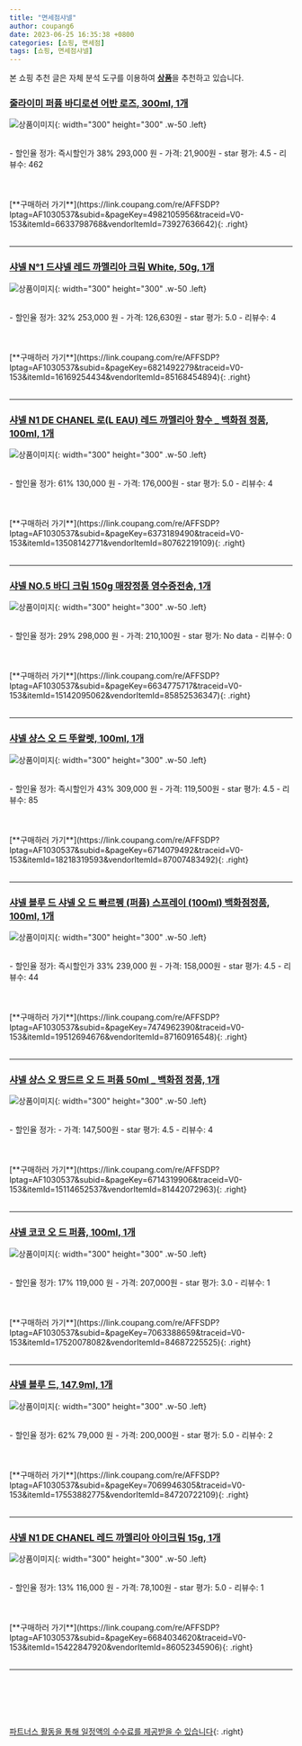 ```yaml
---
title: "면세점샤넬"
author: coupang6
date: 2023-06-25 16:35:38 +0800
categories: [쇼핑, 면세점]
tags: [쇼핑, 면세점샤넬]
---
```


본 쇼핑 추천 글은 자체 분석 도구를 이용하여 [**상품**](https://link.coupang.com/a/bao1ui)을 추천하고 있습니다.

### [줄라이미 퍼퓸 바디로션 어반 로즈, 300ml, 1개](https://link.coupang.com/re/AFFSDP?lptag=AF1030537&subid=&pageKey=4982105956&traceid=V0-153&itemId=6633798768&vendorItemId=73927636642)

![상품이미지](https://thumbnail8.coupangcdn.com/thumbnails/remote/230x230ex/image/rs_quotation_api/zhxwsiuc/430e4c9dd3f545899d07bc1f87c0503c.jpg){: width="300" height="300" .w-50 .left}


<br>
- 할인율 정가: 즉시할인가 38%  293,000   원
- 가격: 21,900원
- star 평가: 4.5
- 리뷰수: 462
<br>
<br>
<br>
<br>
[**구매하러 가기**](https://link.coupang.com/re/AFFSDP?lptag=AF1030537&subid=&pageKey=4982105956&traceid=V0-153&itemId=6633798768&vendorItemId=73927636642){: .right}
<br>
<br>

---

### [샤넬 N°1 드샤넬 레드 까멜리아 크림 White, 50g, 1개](https://link.coupang.com/re/AFFSDP?lptag=AF1030537&subid=&pageKey=6821492279&traceid=V0-153&itemId=16169254434&vendorItemId=85168454894)

![상품이미지](https://thumbnail9.coupangcdn.com/thumbnails/remote/230x230ex/image/vendor_inventory/44c3/38f0a517f9bd51b465068c74a6240b3f1bdc45aaadc1103a5332b453b705.jpg){: width="300" height="300" .w-50 .left}


<br>
- 할인율 정가: 32%  253,000   원
- 가격: 126,630원
- star 평가: 5.0
- 리뷰수: 4
<br>
<br>
<br>
<br>
[**구매하러 가기**](https://link.coupang.com/re/AFFSDP?lptag=AF1030537&subid=&pageKey=6821492279&traceid=V0-153&itemId=16169254434&vendorItemId=85168454894){: .right}
<br>
<br>

---

### [샤넬 N1 DE CHANEL 로(L EAU) 레드 까멜리아 향수 _ 백화점 정품, 100ml, 1개](https://link.coupang.com/re/AFFSDP?lptag=AF1030537&subid=&pageKey=6373189490&traceid=V0-153&itemId=13508142771&vendorItemId=80762219109)

![상품이미지](https://thumbnail10.coupangcdn.com/thumbnails/remote/230x230ex/image/vendor_inventory/f907/144c69ae52ce36dd4249fae78774b480418f6c1107d8f6c5856b1b5aeefb.jpg){: width="300" height="300" .w-50 .left}


<br>
- 할인율 정가: 61%  130,000   원
- 가격: 176,000원
- star 평가: 5.0
- 리뷰수: 4
<br>
<br>
<br>
<br>
[**구매하러 가기**](https://link.coupang.com/re/AFFSDP?lptag=AF1030537&subid=&pageKey=6373189490&traceid=V0-153&itemId=13508142771&vendorItemId=80762219109){: .right}
<br>
<br>

---

### [샤넬 NO.5 바디 크림 150g 매장정품 영수증전송, 1개](https://link.coupang.com/re/AFFSDP?lptag=AF1030537&subid=&pageKey=6634775717&traceid=V0-153&itemId=15142095062&vendorItemId=85852536347)

![상품이미지](https://thumbnail9.coupangcdn.com/thumbnails/remote/230x230ex/image/vendor_inventory/6259/1dd4d4cf64d06c5b5b0efe8c24b249115b911d106d84bf9c307f2ebfbaab.jpg){: width="300" height="300" .w-50 .left}


<br>
- 할인율 정가: 29%  298,000   원
- 가격: 210,100원
- star 평가: No data
- 리뷰수: 0
<br>
<br>
<br>
<br>
[**구매하러 가기**](https://link.coupang.com/re/AFFSDP?lptag=AF1030537&subid=&pageKey=6634775717&traceid=V0-153&itemId=15142095062&vendorItemId=85852536347){: .right}
<br>
<br>

---

### [샤넬 샹스 오 드 뚜왈렛, 100ml, 1개](https://link.coupang.com/re/AFFSDP?lptag=AF1030537&subid=&pageKey=6714079492&traceid=V0-153&itemId=18218319593&vendorItemId=87007483492)

![상품이미지](https://thumbnail7.coupangcdn.com/thumbnails/remote/230x230ex/image/vendor_inventory/db9e/6112742324a195df05f9e64a5ade5a9ff126f074bc07eccdfa5467232026.jpg){: width="300" height="300" .w-50 .left}


<br>
- 할인율 정가: 즉시할인가 43%  309,000   원
- 가격: 119,500원
- star 평가: 4.5
- 리뷰수: 85
<br>
<br>
<br>
<br>
[**구매하러 가기**](https://link.coupang.com/re/AFFSDP?lptag=AF1030537&subid=&pageKey=6714079492&traceid=V0-153&itemId=18218319593&vendorItemId=87007483492){: .right}
<br>
<br>

---

### [샤넬 블루 드 샤넬 오 드 빠르펭 (퍼퓸) 스프레이 (100ml) 백화점정품, 100ml, 1개](https://link.coupang.com/re/AFFSDP?lptag=AF1030537&subid=&pageKey=7474962390&traceid=V0-153&itemId=19512694676&vendorItemId=87160916548)

![상품이미지](https://thumbnail8.coupangcdn.com/thumbnails/remote/230x230ex/image/vendor_inventory/c2a7/e702f3931c523ac15677bead744338b0c247f3f643d51175fd46cd917fc8.jpg){: width="300" height="300" .w-50 .left}


<br>
- 할인율 정가: 즉시할인가 33%  239,000   원
- 가격: 158,000원
- star 평가: 4.5
- 리뷰수: 44
<br>
<br>
<br>
<br>
[**구매하러 가기**](https://link.coupang.com/re/AFFSDP?lptag=AF1030537&subid=&pageKey=7474962390&traceid=V0-153&itemId=19512694676&vendorItemId=87160916548){: .right}
<br>
<br>

---

### [샤넬 샹스 오 땅드르 오 드 퍼퓸 50ml _ 백화점 정품, 1개](https://link.coupang.com/re/AFFSDP?lptag=AF1030537&subid=&pageKey=6714319906&traceid=V0-153&itemId=15114652537&vendorItemId=81442072963)

![상품이미지](https://thumbnail9.coupangcdn.com/thumbnails/remote/230x230ex/image/vendor_inventory/d01a/75e3a689e0a4f6f1f332aa6951ca8b9149dfb871a121ec580ec0b1859812.jpg){: width="300" height="300" .w-50 .left}


<br>
- 할인율 정가: 
- 가격: 147,500원
- star 평가: 4.5
- 리뷰수: 4
<br>
<br>
<br>
<br>
[**구매하러 가기**](https://link.coupang.com/re/AFFSDP?lptag=AF1030537&subid=&pageKey=6714319906&traceid=V0-153&itemId=15114652537&vendorItemId=81442072963){: .right}
<br>
<br>

---

### [샤넬 코코 오 드 퍼퓸, 100ml, 1개](https://link.coupang.com/re/AFFSDP?lptag=AF1030537&subid=&pageKey=7063388659&traceid=V0-153&itemId=17520078082&vendorItemId=84687225525)

![상품이미지](https://thumbnail6.coupangcdn.com/thumbnails/remote/230x230ex/image/vendor_inventory/1435/5e0480f5dcadbbb02f3768e3d80d15e50bf7af28a2174516bb432cb0bf57.jpg){: width="300" height="300" .w-50 .left}


<br>
- 할인율 정가: 17%  119,000   원
- 가격: 207,000원
- star 평가: 3.0
- 리뷰수: 1
<br>
<br>
<br>
<br>
[**구매하러 가기**](https://link.coupang.com/re/AFFSDP?lptag=AF1030537&subid=&pageKey=7063388659&traceid=V0-153&itemId=17520078082&vendorItemId=84687225525){: .right}
<br>
<br>

---

### [샤넬 블루 드, 147.9ml, 1개](https://link.coupang.com/re/AFFSDP?lptag=AF1030537&subid=&pageKey=7069946305&traceid=V0-153&itemId=17553882775&vendorItemId=84720722109)

![상품이미지](https://thumbnail8.coupangcdn.com/thumbnails/remote/230x230ex/image/vendor_inventory/b680/ee5741559f9b1ec4b21fa7b4a08ec5cd169df3ed62dabba00470e9ef4ba2.jpg){: width="300" height="300" .w-50 .left}


<br>
- 할인율 정가: 62%  79,000   원
- 가격: 200,000원
- star 평가: 5.0
- 리뷰수: 2
<br>
<br>
<br>
<br>
[**구매하러 가기**](https://link.coupang.com/re/AFFSDP?lptag=AF1030537&subid=&pageKey=7069946305&traceid=V0-153&itemId=17553882775&vendorItemId=84720722109){: .right}
<br>
<br>

---

### [샤넬 N1 DE CHANEL 레드 까멜리아 아이크림 15g, 1개](https://link.coupang.com/re/AFFSDP?lptag=AF1030537&subid=&pageKey=6684034620&traceid=V0-153&itemId=15422847920&vendorItemId=86052345906)

![상품이미지](https://thumbnail10.coupangcdn.com/thumbnails/remote/230x230ex/image/vendor_inventory/6043/75f485113008ab6108a7768b068507e5c3221f6e969c473f351833dc314c.jpg){: width="300" height="300" .w-50 .left}


<br>
- 할인율 정가: 13%  116,000   원
- 가격: 78,100원
- star 평가: 5.0
- 리뷰수: 1
<br>
<br>
<br>
<br>
[**구매하러 가기**](https://link.coupang.com/re/AFFSDP?lptag=AF1030537&subid=&pageKey=6684034620&traceid=V0-153&itemId=15422847920&vendorItemId=86052345906){: .right}
<br>
<br>

---
<br><br><br><br><br> [파트너스 활동을 통해 일정액의 수수료를 제공받을 수 있습니다](https://link.coupang.com/a/bao1ui){: .right}